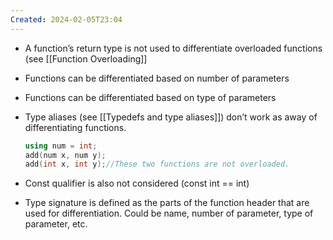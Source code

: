 ```yaml
---
Created: 2024-02-05T23:04
---
```

- A function’s return type is not used to differentiate overloaded functions (see [[Function Overloading]]
- Functions can be differentiated based on number of parameters
- Functions can be differentiated based on type of parameters
- Type aliases (see [[Typedefs and type aliases]]) don’t work as away of differentiating functions.
    
    ```C++
    using num = int;
    add(num x, num y);
    add(int x, int y);//These two functions are not overloaded.
    ```
    
- Const qualifier is also not considered (const int == int)
- Type signature is defined as the parts of the function header that are used for differentiation. Could be name, number of parameter, type of parameter, etc.
